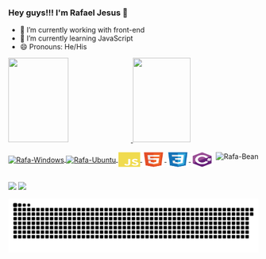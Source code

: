 ### Hey guys!!! I'm Rafael Jesus 👋

- 🔭 I’m currently working with front-end
- 🌱 I’m currently learning JavaScript
- 😄 Pronouns: He/His

<div>
  <a href="https://github.com/rafaelpradoj">
  <img height="170em" width="49%" src="https://github-readme-stats.vercel.app/api?username=rafaelpradoj&show_icons=true&theme=dracula&include_all_commits=true&count_private=true"/>
  <img height="170em" width="48%" src="https://github-readme-stats.vercel.app/api/top-langs/?username=rafaelpradoj&layout=compact&langs_count=7&theme=dracula"/>
</div>
  
<div style="display: inline_block"><br>
   <img align="center" title="Windows" alt="Rafa-Windows" height="30" width="45" src="https://cdn.jsdelivr.net/gh/devicons/devicon/icons/windows8/windows8-original.svg" />
  <img align="center" alt="Rafa-Ubuntu" height="30" width="45" src="https://cdn.jsdelivr.net/gh/devicons/devicon/icons/ubuntu/ubuntu-plain.svg">
  <img align="center" alt="Rafa-Js" height="30" width="45" src="https://raw.githubusercontent.com/devicons/devicon/master/icons/javascript/javascript-plain.svg">
  <img align="center" alt="Rafa-HTML" height="30" width="45" src="https://raw.githubusercontent.com/devicons/devicon/master/icons/html5/html5-original.svg">
  <img align="center" alt="Rafa-CSS" height="30" width="45" src="https://raw.githubusercontent.com/devicons/devicon/master/icons/css3/css3-original.svg">
  <img align="center" alt="Rafa-CSharp" height="30" width="45" src="https://raw.githubusercontent.com/devicons/devicon/master/icons/csharp/csharp-original.svg">
  <img align="right" alt="Rafa-Bean" src="https://c.tenor.com/Nz_vlGMgXV0AAAAM/done-congrats.gif">
</div>
  
  ##
  
  <div> 
  <a href = "mailto:rafaelpradoj@gmail.com" target="_blank"><img src="https://img.shields.io/badge/Gmail-D14836?style=for-the-badge&logo=gmail&logoColor=white"></a>
  <a href="https://www.linkedin.com/in/rafaelpradoj/" target="_blank"><img src="https://img.shields.io/badge/-LinkedIn-%230077B5?style=for-the-badge&logo=linkedin&logoColor=white"></a>  
  </div>

  ![Snake animation](https://github.com/rafaelpradoj/rafaelpradoj/blob/output/github-contribution-grid-snake.svg)

